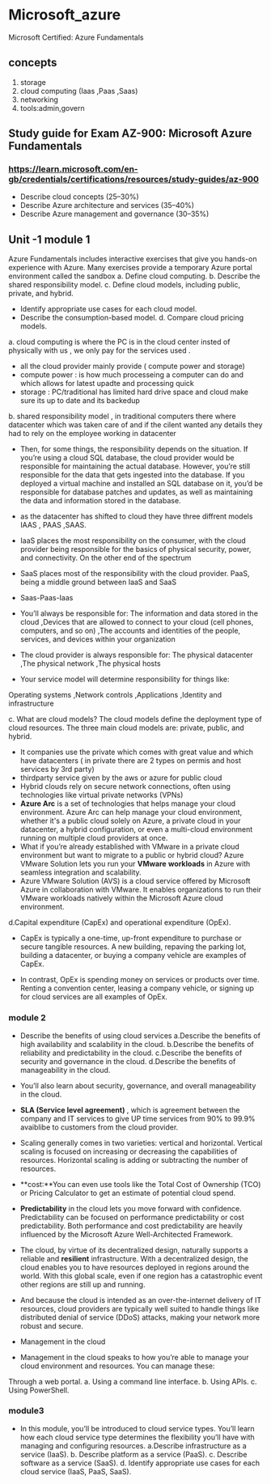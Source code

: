 # Microsoft_azure
Microsoft Certified: Azure Fundamentals

## concepts 
1. storage
2. cloud computing (Iaas ,Paas ,Saas)
3. networking
4. tools:admin,govern

## Study guide for Exam AZ-900: Microsoft Azure Fundamentals
### https://learn.microsoft.com/en-gb/credentials/certifications/resources/study-guides/az-900
- Describe cloud concepts (25–30%)
- Describe Azure architecture and services (35–40%)
- Describe Azure management and governance (30–35%)

## Unit -1 module 1
Azure Fundamentals includes interactive exercises that give you hands-on experience with Azure. Many exercises provide a temporary Azure portal environment called the sandbox
a. Define cloud computing.
b. Describe the shared responsibility model.
c. Define cloud models, including public, private, and hybrid.
- Identify appropriate use cases for each cloud model.
- Describe the consumption-based model.
d. Compare cloud pricing models.

a. cloud computing is where the PC is in the cloud center insted of physically with us , we only pay for the services used .
- all the cloud provider mainly provide ( compute power and storage)
- compute power : is how much processeing a computer can do and which allows for latest upadte and processing quick
- storage : PC/traditional  has limited hard drive space and cloud make sure its up to date and its backedup



b. shared responsibility model , in traditional computers there where datacenter which was taken care of and if the cilent wanted any details they had to rely on the employee working in datacenter

- Then, for some things, the responsibility depends on the situation. If you’re using a cloud SQL database, the cloud provider would be responsible for maintaining the actual database. However, you’re still responsible for the data that gets ingested into the database. If you deployed a virtual machine and installed an SQL database on it, you’d be responsible for database patches and updates, as well as maintaining the data and information stored in the database.
- as the datacenter has shifted to cloud they have three diffrent models IAAS , PAAS ,SAAS.
- IaaS places the most responsibility on the consumer, with the cloud provider being responsible for the basics of physical security, power, and connectivity. On the other end of the spectrum
-  SaaS places most of the responsibility with the cloud provider. PaaS, being a middle ground between IaaS and SaaS
-  Saas-Paas-Iaas
-  You’ll always be responsible for:
The information and data stored in the cloud
,Devices that are allowed to connect to your cloud (cell phones, computers, and so on)
,The accounts and identities of the people, services, and devices within your organization

- The cloud provider is always responsible for:
The physical datacenter
,The physical network
,The physical hosts
- Your service model will determine responsibility for things like:

Operating systems
,Network controls
,Applications
,Identity and infrastructure

c. What are cloud models? The cloud models define the deployment type of cloud resources. The three main cloud models are: private, public, and hybrid.
- It companies use the private which comes with great value and which have datacenters ( in private there are 2 types on permis and host services by 3rd party)
- thirdparty service given by the aws or azure for public cloud
- Hybrid clouds rely on secure network connections, often using technologies like virtual private networks (VPNs)
- **Azure Arc** is a set of technologies that helps manage your cloud environment. Azure Arc can help manage your cloud environment, whether it's a public cloud solely on Azure, a private cloud in your datacenter, a hybrid configuration, or even a multi-cloud environment running on multiple cloud providers at once.
- What if you’re already established with VMware in a private cloud environment but want to migrate to a public or hybrid cloud? Azure VMware Solution lets you run your **VMware** **workloads** in Azure with seamless integration and scalability.
- Azure VMware Solution (AVS) is a cloud service offered by Microsoft Azure in collaboration with VMware. It enables organizations to run their   VMware workloads natively within the Microsoft Azure cloud environment.

d.Capital expenditure (CapEx) and operational expenditure (OpEx).

- CapEx is typically a one-time, up-front expenditure to purchase or secure tangible resources. A new building, repaving the parking lot, building a datacenter, or buying a company vehicle are examples of CapEx.

- In contrast, OpEx is spending money on services or products over time. Renting a convention center, leasing a company vehicle, or signing up for cloud services are all examples of OpEx.

### module 2
- Describe the benefits of using cloud services
  a.Describe the benefits of high availability and scalability in the cloud.
  b.Describe the benefits of reliability and predictability in the cloud.
  c.Describe the benefits of security and governance in the cloud.
  d.Describe the benefits of manageability in the cloud.

 - You’ll also learn about security, governance, and overall manageability in the cloud.
 - **SLA (Service level agreement)** , which is agreement between the company and IT services to give UP time services from 90% to 99.9% avaiblibe to customers from the cloud provider.
 - Scaling generally comes in two varieties: vertical and horizontal. Vertical scaling is focused on increasing or decreasing the capabilities of resources. Horizontal scaling is adding or subtracting the number of resources.
 - **cost:**You can even use tools like the Total Cost of Ownership (TCO) or Pricing Calculator to get an estimate of potential cloud spend.
 - **Predictability** in the cloud lets you move forward with confidence. Predictability can be focused on performance predictability or cost predictability. Both performance and cost predictability are heavily influenced by the Microsoft Azure Well-Architected Framework.
 - The cloud, by virtue of its decentralized design, naturally supports a reliable and **resilient** infrastructure. With a decentralized design, the cloud enables you to have resources deployed in regions around the world. With this global scale, even if one region has a catastrophic event other regions are still up and running.
 - And because the cloud is intended as an over-the-internet delivery of IT resources, cloud providers are typically well suited to handle things like distributed denial of service (DDoS) attacks, making your network more robust and secure.

- Management in the cloud
- Management in the cloud speaks to how you’re able to manage your cloud environment and resources. You can manage these:

Through a web portal.
a. Using a command line interface.
b. Using APIs.
c. Using PowerShell.

### module3
- In this module, you’ll be introduced to cloud service types. You’ll learn how each cloud service type determines the flexibility you’ll have with managing and configuring resources.
  a.Describe infrastructure as a service (IaaS).
  b. Describe platform as a service (PaaS).
  c. Describe software as a service (SaaS).
  d. Identify appropriate use cases for each cloud service (IaaS, PaaS, SaaS).
 
  

